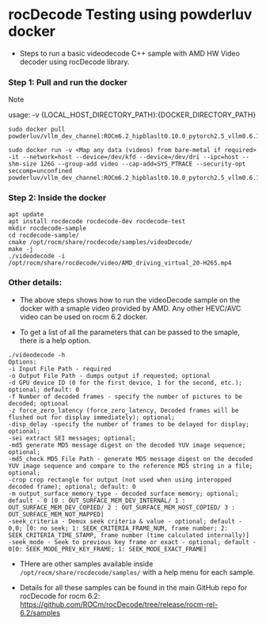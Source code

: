 # rocDecode Testing using powderluv docker

* Steps to run a basic videodecode C++ sample with AMD HW Video decoder using rocDecode library.

### Step 1: Pull and run the docker
> [!NOTE]
usage: -v {LOCAL_HOST_DIRECTORY_PATH}:{DOCKER_DIRECTORY_PATH}

```
sudo docker pull powderluv/vllm_dev_channel:ROCm6.2_hipblaslt0.10.0_pytorch2.5_vllm0.6.1_cython_09192024

sudo docker run -v <Map any data (videos) from bare-metal if required> -it --network=host --device=/dev/kfd --device=/dev/dri --ipc=host --shm-size 126G --group-add video --cap-add=SYS_PTRACE --security-opt seccomp=unconfined powderluv/vllm_dev_channel:ROCm6.2_hipblaslt0.10.0_pytorch2.5_vllm0.6.1_cython_09192024
```

### Step 2: Inside the docker

```
apt update
apt install rocdecode rocdecode-dev rocdecode-test
mkdir rocdecode-sample
cd rocdecode-sample/
cmake /opt/rocm/share/rocdecode/samples/videoDecode/
make -j
./videodecode -i /opt/rocm/share/rocdecode/video/AMD_driving_virtual_20-H265.mp4
```

### Other details:

* The above steps shows how to run the videoDecode sample on the docker with a smaple video provided by AMD. Any other HEVC/AVC video can be used on rocm 6.2 docker.

* To get a list of all the parameters that can be passed to the smaple, there is a help option.

```
./videodecode -h
Options:
-i Input File Path - required
-o Output File Path - dumps output if requested; optional
-d GPU device ID (0 for the first device, 1 for the second, etc.); optional; default: 0
-f Number of decoded frames - specify the number of pictures to be decoded; optional
-z force_zero_latency (force_zero_latency, Decoded frames will be flushed out for display immediately); optional;
-disp_delay -specify the number of frames to be delayed for display; optional;
-sei extract SEI messages; optional;
-md5 generate MD5 message digest on the decoded YUV image sequence; optional;
-md5_check MD5 File Path - generate MD5 message digest on the decoded YUV image sequence and compare to the reference MD5 string in a file; optional;
-crop crop rectangle for output (not used when using interopped decoded frame); optional; default: 0
-m output_surface_memory_type - decoded surface memory; optional; default - 0 [0 : OUT_SURFACE_MEM_DEV_INTERNAL/ 1 : OUT_SURFACE_MEM_DEV_COPIED/ 2 : OUT_SURFACE_MEM_HOST_COPIED/ 3 : OUT_SURFACE_MEM_NOT_MAPPED]
-seek_criteria - Demux seek criteria & value - optional; default - 0,0; [0: no seek; 1: SEEK_CRITERIA_FRAME_NUM, frame number; 2: SEEK_CRITERIA_TIME_STAMP, frame number (time calculated internally)]
-seek_mode - Seek to previous key frame or exact - optional; default - 0[0: SEEK_MODE_PREV_KEY_FRAME; 1: SEEK_MODE_EXACT_FRAME]
```

* THere are other samples available inside `/opt/rocm/share/rocdecode/samples/` with a help menu for each sample.

* Details for all these samples can be found in the main GitHub repo for rocDecode for rocm 6.2: https://github.com/ROCm/rocDecode/tree/release/rocm-rel-6.2/samples